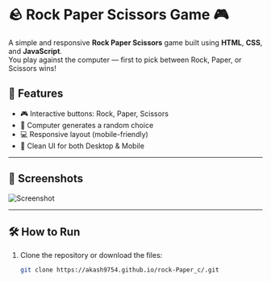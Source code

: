 # 🪨 Rock Paper Scissors Game 🎮

A simple and responsive **Rock Paper Scissors** game built using **HTML**, **CSS**, and **JavaScript**.  
You play against the computer — first to pick between Rock, Paper, or Scissors wins!

## 🚀 Features

- 🎮 Interactive buttons: Rock, Paper, Scissors
- 🧠 Computer generates a random choice
- 💻 Responsive layout (mobile-friendly)
- 📱 Clean UI for both Desktop & Mobile

---

## 📸 Screenshots

![Screenshot](screenshot.png) <!-- Add your screenshot file if available -->

---

## 🛠️ How to Run

1. Clone the repository or download the files:

   ```bash
   git clone https://akash9754.github.io/rock-Paper_c/.git
